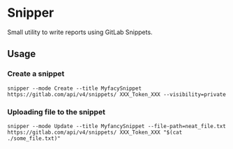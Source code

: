 # Snipper

Small utility to write reports using GitLab Snippets.

## Usage

### Create a snippet

```shell
snipper --mode Create --title MyfacySnippet https://gitlab.com/api/v4/snippets/ XXX_Token_XXX --visibility=private
```

### Uploading file to the snippet

```shell
snipper --mode Update --title MyfancySnippet --file-path=neat_file.txt https://gitlab.com/api/v4/snippets/ XXX_Token_XXX "$(cat ./some_file.txt)"                                                 
```